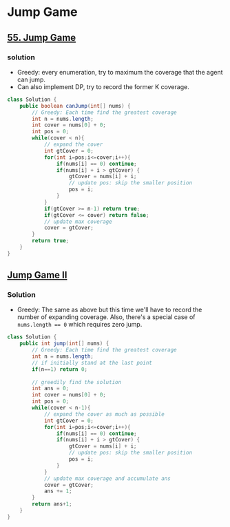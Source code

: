 # Jump Game

## [55. Jump Game](https://leetcode.cn/problems/jump-game/)

### solution

- Greedy: every enumeration, try to maximum the coverage that the agent can jump.
- Can also implement DP, try to record the former K coverage.

```java
class Solution {
    public boolean canJump(int[] nums) {
        // Greedy: Each time find the greatest coverage
        int n = nums.length;
        int cover = nums[0] + 0;
        int pos = 0;
        while(cover < n){
            // expand the cover
            int gtCover = 0;
            for(int i=pos;i<=cover;i++){
                if(nums[i] == 0) continue;
                if(nums[i] + i > gtCover) {
                    gtCover = nums[i] + i;
                    // update pos: skip the smaller position
                    pos = i;
                }
            }
            if(gtCover >= n-1) return true;
            if(gtCover <= cover) return false;
            // update max coverage
            cover = gtCover;
        }
        return true;
    }
}
```



## [Jump Game II](https://leetcode.cn/problems/jump-game-ii/)

### Solution

- Greedy: The same as above but this time we'll have to record the number of expanding coverage. Also, there's a special case of `nums.length == 0` which requires zero jump.

```java
class Solution {
    public int jump(int[] nums) {
        // Greedy: Each time find the greatest coverage
        int n = nums.length;
        // if initially stand at the last point
        if(n==1) return 0;
        
        // greedily find the solution
        int ans = 0;
        int cover = nums[0] + 0;
        int pos = 0;
        while(cover < n-1){
            // expand the cover as much as possible
            int gtCover = 0;
            for(int i=pos;i<=cover;i++){
                if(nums[i] == 0) continue;
                if(nums[i] + i > gtCover) {
                    gtCover = nums[i] + i;
                    // update pos: skip the smaller position
                    pos = i;
                }
            }
            // update max coverage and accumulate ans
            cover = gtCover;
            ans += 1;
        }
        return ans+1;
    }
}
```

